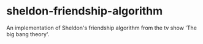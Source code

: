 # sheldon-friendship-algorithm
An implementation of Sheldon's friendship algorithm from the tv show 'The big bang theory'.
